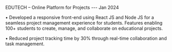 EDUTECH – Online Platform for Projects                   --- Jan 2024

• Developed a responsive front-end using React JS and Node JS for a seamless project management experience
for students. Features enabling 100+ students to create, manage, and collaborate on educational projects.

• Reduced project tracking time by 30% through real-time collaboration and task management.
